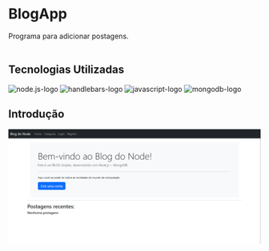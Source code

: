 # BlogApp 

Programa para adicionar postagens.
<br>
<br>
## Tecnologias Utilizadas

<img src="https://img.shields.io/badge/Node.js-5FA04E.svg?style=for-the-badge&logo=nodedotjs&logoColor=white" alt="node.js-logo"/>
<img src="https://img.shields.io/badge/Handlebars.js-000000.svg?style=for-the-badge&logo=handlebarsdotjs&logoColor=white" alt="handlebars-logo"/>
<img src="https://img.shields.io/badge/JavaScript-F7DF1E?style=for-the-badge&logo=javascript&logoColor=black" alt="javascript-logo"/>
<img src="https://img.shields.io/badge/MongoDB-47A248.svg?style=for-the-badge&logo=MongoDB&logoColor=white" alt="mongodb-logo"/>
<br>

## Introdução

<img src="https://github.com/Filipe-Mamed/Projeto-BlogApp/blob/main/public/img/BlogApp.png?raw=true" alt="imagem-logo"/>
<br>

